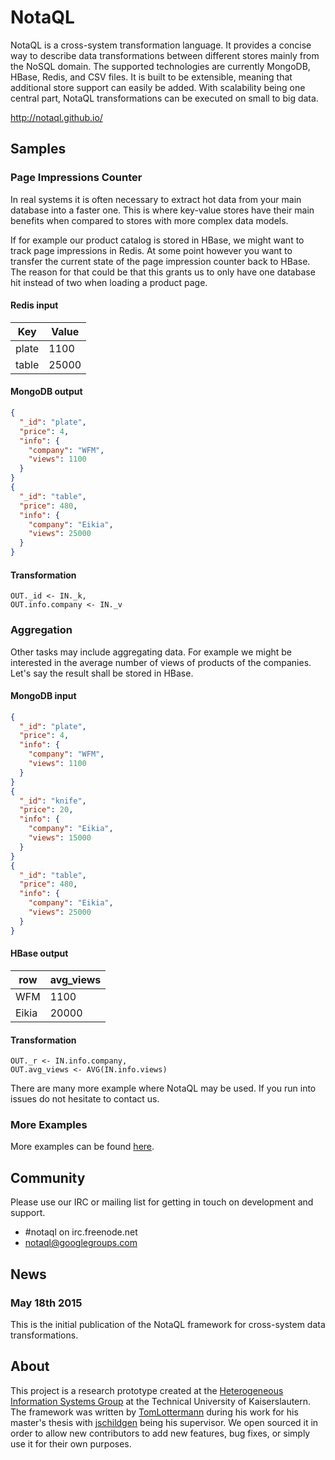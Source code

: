 # NotaQL

NotaQL is a cross-system transformation language. It provides a concise way to
describe data transformations between different stores mainly from the NoSQL domain.
The supported technologies are currently MongoDB, HBase, Redis, and CSV files.
It is built to be extensible, meaning that additional store support can easily be added.
With scalability being one central part, NotaQL transformations can be executed
on small to big data.

<http://notaql.github.io/>

## Samples

### Page Impressions Counter

In real systems it is often necessary to extract hot data from your main database into a faster one.
This is where key-value stores have their main benefits when compared to stores with more complex data models.

If for example our product catalog is stored in HBase, we might want to track page impressions in Redis.
At some point however you want to transfer the current state of the page impression counter back to HBase.
The reason for that could be that this grants us to only have one database hit instead of two when loading a product page.

#### Redis input

| Key   | Value |
|-------|-------|
| plate | 1100 |
| table | 25000  |

#### MongoDB output

```JSON
{
  "_id": "plate",
  "price": 4,
  "info": {
    "company": "WFM",
    "views": 1100
  }
}
{
  "_id": "table",
  "price": 480,
  "info": {
    "company": "Eikia",
    "views": 25000
  }
}
```

#### Transformation

```
OUT._id <- IN._k,
OUT.info.company <- IN._v
```

### Aggregation

Other tasks may include aggregating data. For example we might be interested in the average number of views of products of the companies.
Let's say the result shall be stored in HBase.

#### MongoDB input

```JSON
{
  "_id": "plate",
  "price": 4,
  "info": {
    "company": "WFM",
    "views": 1100
  }
}
{
  "_id": "knife",
  "price": 20,
  "info": {
    "company": "Eikia",
    "views": 15000
  }
}
{
  "_id": "table",
  "price": 480,
  "info": {
    "company": "Eikia",
    "views": 25000
  }
}
```

#### HBase output

| row | avg_views |
|-----|-------|
| WFM | 1100  |
| Eikia | 20000 |


#### Transformation

```
OUT._r <- IN.info.company,
OUT.avg_views <- AVG(IN.info.views)
```

There are many more example where NotaQL may be used. If you run into issues do not hesitate to contact us.

### More Examples

More examples can be found [here](EXAMPLES.md).

## Community

Please use our IRC or mailing list for getting in touch on development and support.

- #notaql on irc.freenode.net
- [notaql@googlegroups.com](https://groups.google.com/d/forum/notaql)

## News

### May 18th 2015

This is the initial publication of the NotaQL framework for cross-system data transformations.

## About

This project is a research prototype created at the
[Heterogeneous Information Systems Group](http://wwwlgis.informatik.uni-kl.de/cms/his/) at the Technical University of Kaiserslautern.
The framework was written by [TomLottermann](https://github.com/TomLottermann) during his work for his master's thesis with [jschildgen](https://github.com/jschildgen) being his supervisor.
We open sourced it in order to allow new contributors to add new features, bug fixes, or simply
use it for their own purposes.
